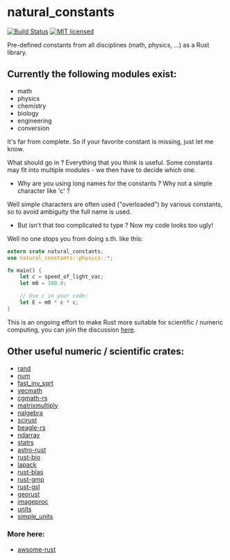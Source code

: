 # natural_constants

[![Build Status](https://travis-ci.org/willi-kappler/natural_constants.svg?branch=master)](https://travis-ci.org/willi-kappler/natural_constants)
[![MIT licensed](https://img.shields.io/badge/license-MIT-blue.svg)](./LICENSE)

Pre-defined constants from all disciplines (math, physics, ...) as a Rust library.

## Currently the following modules exist:

- math
- physics
- chemistry
- biology
- engineering
- conversion

It's far from complete. So if your favorite constant is missing, just let me know.

What should go in ? Everything that you think is useful. Some constants may fit into multiple modules - we then have to decide which one.

- Why are you using long names for the constants ? Why not a simple character like 'c' ?

Well simple characters are often used ("overloaded") by various constants, so to avoid ambiguity the full name is used.

- But isn't that too complicated to type ? Now my code looks too ugly!

Well no one stops you from doing s.th. like this:

```rust
extern crate natural_constants;
use natural_constants::physics::*;

fn main() {
    let c = speed_of_light_vac;
    let m0 = 100.0;

    // Use c in your code:
    let E = m0 * c * c;
}
```

This is an ongoing effort to make Rust more suitable for scientific / numeric computing, you can join the discussion [here](https://users.rust-lang.org/t/numerics-math-foundation/7247).

## Other useful numeric / scientific crates:

- [rand](https://github.com/rust-lang-nursery/rand)
- [num](https://github.com/rust-num/num)
- [fast_inv_sqrt](https://github.com/emkw/rust-fast_inv_sqrt)
- [vecmath](https://github.com/pistondevelopers/vecmath)
- [cgmath-rs](https://github.com/bjz/cgmath)
- [matrixmultiply](https://github.com/bluss/matrixmultiply/)
- [nalgebra](https://github.com/sebcrozet/nalgebra)
- [scirust](https://github.com/indigits/scirust)
- [beagle-rs](https://github.com/Popog/beagle-rs)
- [ndarray](https://github.com/bluss/rust-ndarray)
- [statrs](https://github.com/boxtown/statrs)
- [astro-rust](https://github.com/saurvs/astro-rust)
- [rust-bio](https://github.com/rust-bio/rust-bio)
- [lapack](https://github.com/stainless-steel/lapack)
- [rust-blas](https://github.com/mikkyang/rust-blas)
- [rust-gmp](https://github.com/thestinger/rust-gmp)
- [rust-gsl](https://github.com/GuillaumeGomez/rust-GSL)
- [georust](https://github.com/georust)
- [imageproc](https://github.com/chyh1990/imageproc)
- [units](https://github.com/Boddlnagg/units)
- [simple_units](https://github.com/willi-kappler/simple_units)

### More here:
- [awsome-rust](https://github.com/kud1ing/awesome-rust)
